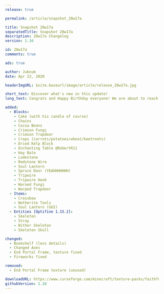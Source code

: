 ```yaml
---
release: true

permalink: /article/snapshot_20w17a

title: Snapshot 20w17a
separatedTitle: Snapshot 20w17a
description: 20w17a Changelog
version: 1.16

id: 20w17a
comments: true

ads: true

author: Juknum
date: Apr 22, 2020

headerImgURL: $site.baseurl/image/article/release_20w17a.jpg

short_text: Discover what's new in this update!
long_text: Congrats and Happy Birthday everyone! We are about to reach 30K downloads! The pack will be 1 year old within 2 days!

added:
  - Blocks:
    - Cake (with his candle of course)
    - Chains
    - Cocoa Beans
    - Crimson Fungi
    - Crimson Trapdoor
    - Crops (carrots/potatoes/wheat/beetroots)
    - Dried Kelp Block
    - Enchanting Table @RobertR11
    - Hay Bale
    - Lodestone
    - Redstone Wire
    - Soul Lantern
    - Spruce Door (YEAHHHHHHH)
    - Tripwire
    - Tripwire Hook
    - Waroed Fungi
    - Warped Trapdoor
  - Items:
    - Crossbow
    - Netherite Tools
    - Soul Lantern (GUI)
  - Entities [Optifine 1.15.2]:
    - Skeleton
    - Stray
    - Wither Skeleton
    - Skeleton Skull

changed:
  - Bookshelf (less details)
  - Changed Axes
  - End Portal Frame, texture fixed
  - Fireworks fixed

removed:
  - End Portal Frame texture (unused)

downloadURL: https://www.curseforge.com/minecraft/texture-packs/faithful-3d/files/2938029
githubVersion: 1.16
---
```

